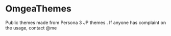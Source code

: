 # OmgeaThemes
Public themes made from Persona 3 JP themes . If anyone has complaint on the usage, contact @me
